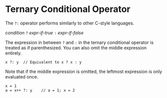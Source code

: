 # Ternary Conditional Operator

The `?:` operator performs similarly to other C-style languages.

*condition* `?` *expr-if-true* `:` *expr-if-false*

The expression in between `?` and `:` in the ternary conditional operator is
treated as if parenthesized. You can also omit the middle expression entirely.

```riff
x ?: y  // Equivalent to x ? x : y
```

Note that if the middle expression is omitted, the leftmost expression is only
evaluated once.

```riff
x = 1
a = x++ ?: y    // a = 1; x = 2
```
